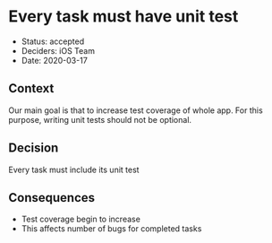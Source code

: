 # Every task must have unit test

* Status: accepted
* Deciders: iOS Team
* Date: 2020-03-17

## Context

Our main goal is that to increase test coverage of whole app. For this purpose, writing unit tests should not be optional.

## Decision

Every task must include its unit test

## Consequences

  * Test coverage begin to increase
  * This affects number of bugs for completed tasks
